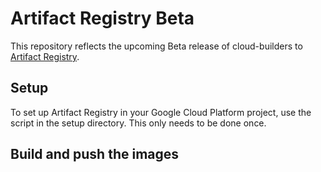 # Artifact Registry Beta

This repository reflects the upcoming Beta release of cloud-builders to [Artifact Registry](https://cloud.google.com/artifact-registry).

## Setup

To set up Artifact Registry in your Google Cloud Platform project, use the script in the setup directory. This only needs to be done once.

## Build and push the images
